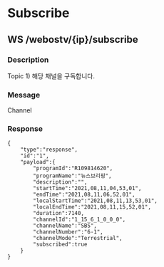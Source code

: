 # Subscribe

## WS /webostv/{ip}/subscribe

### Description

Topic 1) 해당 채널을 구독합니다.

### Message

Channel

### Response

```
{
    "type":"response",
    "id":"1",
    "payload":{
        "programId":"R109814620",
        "programName":"뉴스브리핑",
        "description":"",
        "startTime":"2021,08,11,04,53,01",
        "endTime":"2021,08,11,06,52,01",
        "localStartTime":"2021,08,11,13,53,01",
        "localEndTime":"2021,08,11,15,52,01",
        "duration":7140,
        "channelId":"1_15_6_1_0_0_0",
        "channelName":"SBS",
        "channelNumber":"6-1",
        "channelMode":"Terrestrial",
        "subscribed":true
    }
}

```
